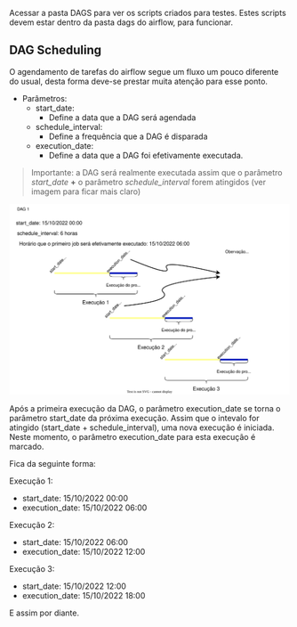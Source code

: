 Acessar a pasta DAGS para ver os scripts criados para testes.
Estes scripts devem estar dentro da pasta dags do airflow, para funcionar.

## DAG Scheduling

O agendamento de tarefas do airflow segue um fluxo um pouco diferente do usual, desta forma deve-se prestar muita atenção para esse ponto.

  - Parâmetros:
    - start_date:
      - Define a data que a DAG será agendada
    - schedule_interval:
      - Define a frequência que a DAG é disparada
    - execution_date:
      - Define a data que a DAG foi efetivamente executada.

> Importante: a DAG será realmente executada assim que o parâmetro *start_date* **+** o parâmetro *schedule_interval* forem atingidos (ver imagem para ficar mais claro)

<img src="img/Scheduling.svg">

Após a primeira execução da DAG, o parâmetro execution_date se torna o parâmetro start_date da próxima execução. Assim que o intevalo for atingido (start_date + schedule_interval), uma nova execução é iniciada. Neste momento, o parâmetro execution_date para esta execução é marcado.

Fica da seguinte forma:

Execução 1:
  - start_date: 15/10/2022 00:00
  - execution_date: 15/10/2022 06:00

Execução 2:
  - start_date: 15/10/2022 06:00
  - execution_date: 15/10/2022 12:00
  
Execução 3:
  - start_date: 15/10/2022 12:00
  - execution_date: 15/10/2022 18:00

E assim por diante.
